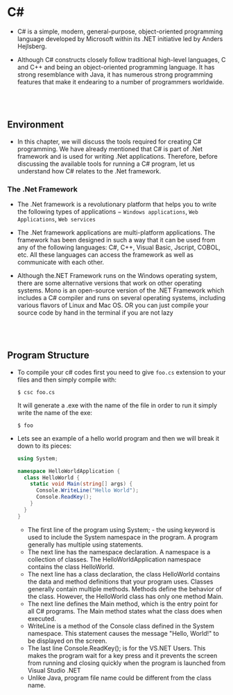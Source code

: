 # C#

- C# is a simple, modern, general-purpose, object-oriented programming language developed by Microsoft within its .NET initiative led by Anders Hejlsberg.

- Although C# constructs closely follow traditional high-level languages, C and C++ and being an object-oriented programming language. It has strong resemblance with Java, it has numerous strong programming features that make it endearing to a number of programmers worldwide.

<br>
<br>

## Environment 

- In this chapter, we will discuss the tools required for creating C# programming. We have already mentioned that C# is part of .Net framework and is used for writing .Net applications. Therefore, before discussing the available tools for running a C# program, let us understand how C# relates to the .Net framework.

### The .Net Framework

- The .Net framework is a revolutionary platform that helps you to write the following types of applications − `Windows applications`, `Web Applications`, `Web services`

- The .Net framework applications are multi-platform applications. The framework has been designed in such a way that it can be used from any of the following languages: C#, C++, Visual Basic, Jscript, COBOL, etc. All these languages can access the framework as well as communicate with each other.

- Although the.NET Framework runs on the Windows operating system, there are some alternative versions that work on other operating systems. Mono is an open-source version of the .NET Framework which includes a C# compiler and runs on several operating systems, including various flavors of Linux and Mac OS. OR you can just compile your source code by hand in the terminal if you are not lazy

<br>
<br>

## Program Structure

- To compile your c# codes first you need to give `foo.cs` extension to your files and then simply compile with:
  ```
  $ csc foo.cs
  ```
  It will generate a .exe with the name of the file in order to run it simply write the name of the exe:
  ```
  $ foo
  ```
  
- Lets see an example of a hello world program and then we will break it down to its pieces:
  ```cs
  using System;
  
  namespace HelloWorldApplication {
    class HelloWorld {
      static void Main(string[] args) {
        Console.WriteLine("Hello World");
        Console.ReadKey();
      }
    }
  }
  ```
  - The first line of the program using System; - the using keyword is used to include the System namespace in the program. A program generally has multiple using statements.
  - The next line has the namespace declaration. A namespace is a collection of classes. The HelloWorldApplication namespace contains the class HelloWorld.
  - The next line has a class declaration, the class HelloWorld contains the data and method definitions that your program uses. Classes generally contain multiple methods. Methods define the behavior of the class. However, the HelloWorld class has only one method Main.
  - The next line defines the Main method, which is the entry point for all C# programs. The Main method states what the class does when executed.
  - WriteLine is a method of the Console class defined in the System namespace. This statement causes the message "Hello, World!" to be displayed on the screen.
  - The last line Console.ReadKey(); is for the VS.NET Users. This makes the program wait for a key press and it prevents the screen from running and closing quickly when the program is launched from Visual Studio .NET
  - Unlike Java, program file name could be different from the class name.
